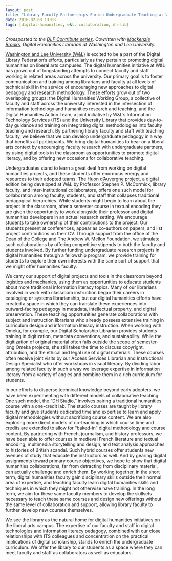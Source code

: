 ```yaml
---
layout: post
title: "Library-Faculty Partnerships Enrich Undergraduate Teaching at Washington and Lee"
date: 2016-02-08 13:08
tags: [digital-humanities, w&l, collaboration, dh-lib]
---
```

*Crossposted to the [DLF Contribute series](https://www.diglib.org/library-faculty-partnerships-enrich-undergraduate-teaching-at-washington-and-lee/). Cowritten with [Mackenzie Brooks](https://library.wlu.edu/about/library-directory/mackenzie-brooks), Digital Humanities Librarian at Washington and Lee University.*

[Washington and Lee University (W&L)](https://www.wlu.edu/) is excited to be a part of the Digital Library Federation’s efforts, particularly as they pertain to promoting digital humanities on liberal arts campuses. The digital humanities initiative at W&L has grown out of longstanding attempts to connect faculty and staff working in related areas across the university. Our primary goal is to foster communication and training among librarians and faculty at all levels of technical skill in the service of encouraging new approaches to digital pedagogy and research methodology. These efforts grow out of two overlapping groups: the Digital Humanities Working Group, a collective of faculty and staff across the university interested in the intersection of information technology and humanities research and teaching, and the Digital Humanities Action Team, a joint initiative by W&L’s Information Technology Services (ITS) and the University Library that provides day-to-day guidance and training on integrating digital methodologies into faculty teaching and research. By partnering library faculty and staff with teaching faculty, we believe that we can develop undergraduate pedagogy in a way that benefits all participants. We bring digital humanities to bear on a liberal arts context by encouraging faculty research with undergraduate partners, by using digital tools in the classroom as opportunities to promote digital literacy, and by offering new occasions for collaborative teaching.

Undergraduates stand to learn a great deal from working on digital humanities projects, and these students offer enormous energy and resources to their adopted teams. The [Huon d’Auvergne project](http://www.huondauvergne.org/), a digital edition being developed at W&L by Professor Stephen P. McCormick, library faculty, and inter-institutional collaborators, offers one such model for collaboration among faculty, students, and staff that collapses traditional pedagogical hierarchies. While students might begin to learn about the project in the classroom, after a semester course in textual encoding they are given the opportunity to work alongside their professor and digital humanities developers in an actual research setting. We encourage students to take ownership of their contributions to the project. Our students present at conferences, appear as co-authors on papers, and list project contributions on their CV. Through support from the office of the Dean of the College and The Andrew W. Mellon Foundation, we stimulate such collaborations by offering competitive stipends to both the faculty and students involved. By further funding undergraduate research projects in digital humanities through a fellowship program, we provide training for students to explore their own interests with the same sort of support that we might offer humanities faculty.

We carry our support of digital projects and tools in the classroom beyond logistics and mechanics, using them as opportunities to educate students about more traditional information literacy topics. Many of our librarians involved in work with classroom instruction began their careers in cataloging or systems librarianship, but our digital humanities efforts have created a space in which they can translate these experiences into outward-facing pedagogy in metadata, intellectual property, and digital preservation. These teaching opportunities generate collaborations with subject and instruction librarians who already possess extensive training in curriculum design and information literacy instruction. When working with Omeka, for example, our Digital Scholarship Librarian provides students training in digitization, metadata conventions, and sustainability. While the digitization of original material often falls outside the scope of semester-long Omeka projects, she still takes the time to discuss copyright, attribution, and the ethical and legal use of digital materials. These courses often receive joint visits by our Access Services Librarian and Instructional Design Specialist who offer workshops in visual literacy. By dividing labor among related faculty in such a way we leverage expertise in information literacy from a variety of angles and combine them in a rich curriculum for students.

In our efforts to disperse technical knowledge beyond early adopters, we have been experimenting with different models of collaborative teaching. One such model, the “[DH Studio](https://digitalhumanities.wlu.edu/initiatives/curriculum/),” involves pairing a traditional humanities course with a one-credit lab. The studio courses are taught by library faculty and give students dedicated time and expertise to learn and apply digital methodologies without sacrificing course content. We are also exploring more direct models of co-teaching in which course time and credits are extended to allow for “baked-in” digital methodology and course content. By partnering with French, journalism, and history professors, we have been able to offer courses in medieval French literature and textual encoding, multimedia storytelling and design, and text analysis approaches to histories of British scandal. Such hybrid courses offer students new avenues of study that educate the instructors as well. And by gearing digital assignments toward primary course objectives, we hope to show that digital humanities collaborations, far from detracting from disciplinary material, can actually challenge and enrich them. By working together, in the short term, digital humanities faculty gain disciplinary skills outside their normal area of expertise, and teaching faculty learn digital humanities skills and techniques in which they might not otherwise have training. In the long term, we aim for these same faculty members to develop the skillsets necessary to teach these same courses and design new offerings without the same level of collaboration and support, allowing library faculty to further develop new courses themselves.

We see the library as the natural home for digital humanities initiatives on the liberal arts campus. The expertise of our faculty and staff in digital technologies and information literacy pedagogy, combined with our close relationships with ITS colleagues and concentration on the practical implications of digital scholarship, stands to enrich the undergraduate curriculum. We offer the library to our students as a space where they can meet faculty and staff as collaborators as well as educators.
